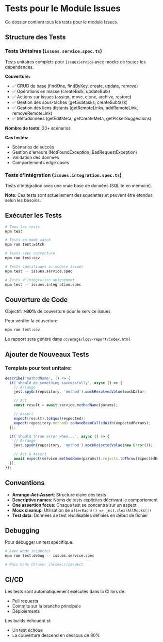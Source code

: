 # Tests pour le Module Issues

Ce dossier contient tous les tests pour le module Issues.

## Structure des Tests

### Tests Unitaires (`issues.service.spec.ts`)

Tests unitaires complets pour `IssuesService` avec mocks de toutes les dépendances.

**Couverture:**
- ✅ CRUD de base (findOne, findByKey, create, update, remove)
- ✅ Opérations en masse (createBulk, updateBulk)
- ✅ Actions sur issues (assign, move, clone, archive, restore)
- ✅ Gestion des sous-tâches (getSubtasks, createSubtask)
- ✅ Gestion des liens distants (getRemoteLinks, addRemoteLink, removeRemoteLink)
- ✅ Métadonnées (getEditMeta, getCreateMeta, getPickerSuggestions)

**Nombre de tests:** 30+ scénarios

**Cas testés:**
- Scénarios de succès
- Gestion d'erreurs (NotFoundException, BadRequestException)
- Validation des données
- Comportements edge cases

### Tests d'Intégration (`issues.integration.spec.ts`)

Tests d'intégration avec une vraie base de données (SQLite en mémoire).

**Note:** Ces tests sont actuellement des squelettes et peuvent être étendus selon les besoins.

## Exécuter les Tests

```bash
# Tous les tests
npm test

# Tests en mode watch
npm run test:watch

# Tests avec couverture
npm run test:cov

# Tests spécifiques au module Issues
npm test -- issues.service.spec

# Tests d'intégration uniquement
npm test -- issues.integration.spec
```

## Couverture de Code

Objectif: **>80%** de couverture pour le service Issues

Pour vérifier la couverture:
```bash
npm run test:cov
```

Le rapport sera généré dans `coverage/lcov-report/index.html`

## Ajouter de Nouveaux Tests

### Template pour test unitaire:

```typescript
describe('methodName', () => {
  it('should do something successfully', async () => {
    // Arrange
    jest.spyOn(repository, 'method').mockResolvedValue(mockData);

    // Act
    const result = await service.methodName(params);

    // Assert
    expect(result).toEqual(expected);
    expect(repository.method).toHaveBeenCalledWith(expectedParams);
  });

  it('should throw error when...', async () => {
    // Arrange
    jest.spyOn(repository, 'method').mockRejectedValue(new Error());

    // Act & Assert
    await expect(service.methodName(params)).rejects.toThrow(ExpectedError);
  });
});
```

## Conventions

- **Arrange-Act-Assert**: Structure claire des tests
- **Descriptive names**: Noms de tests explicites décrivant le comportement
- **One assertion focus**: Chaque test se concentre sur un aspect
- **Mock cleanup**: Utilisation de `afterEach(() => jest.clearAllMocks())`
- **Test data**: Données de test réutilisables définies en début de fichier

## Debugging

Pour débugger un test spécifique:

```bash
# Avec Node inspector
npm run test:debug -- issues.service.spec

# Puis dans Chrome: chrome://inspect
```

## CI/CD

Les tests sont automatiquement exécutés dans la CI lors de:
- Pull requests
- Commits sur la branche principale
- Déploiements

Les builds échouent si:
- Un test échoue
- La couverture descend en dessous de 80%
